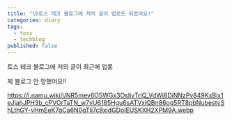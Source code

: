 ```yaml
---
title: "\b토스 테크 블로그에 저의 글이 업로드 되었어요!"
categories: diary
tags:
  - toss
  - techblog
published: false
---
```

토스 테크 블로그에 저의 글이 최근에 업롣

제 블로그 안 망했어요!!

https://i.namu.wiki/i/NR5mev6O5WGx3OsIivTrlQ_VdWi8DiNNzPv849KxBix1eJjahJPH3b_cPVOrTaTN_w7vU6185Hgu6sATVxlQBn86og5RT8pbNubestyShLthGY-vHmEeK7qCa6N0qTli7c8xidGDoIEUSKXH2XPM9A.webp
